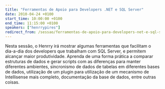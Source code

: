 ```yaml
---
title: "Ferramentas de Apoio para Developers .NET e SQL Server"
date: 2010-04-24 +0100
start_time: 10:00:00 +0100
end_time: 11:15:00 +0100
speakers: ["henrrypires"]
redirect_from: /sessao/ferramentas-de-apoio-para-developers-net-e-sql-server/
---
```

Nesta sessão, o Henrry irá mostrar algumas ferramentas que facilitam o dia-a-dia dos developers que trabalham com SQL Server, e permitem alcançar maior produtividade. Aprenda de uma forma prática a comparar estruturas de dados e gerar scripts com as diferenças para manter diferentes ambientes, sincronismo de dados de tabelas em diferentes bases de dados, utilização de um plugin para utilização de um mecanismo de Intellisense mais completo, documentação da base de dados, entre outras coisas.

